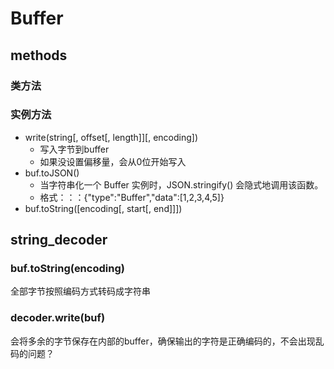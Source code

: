 # Buffer

## methods

### 类方法

### 实例方法

- write(string[, offset[, length]][, encoding])
  - 写入字节到buffer
  - 如果没设置偏移量，会从0位开始写入
- buf.toJSON()
  -  当字符串化一个 Buffer 实例时，JSON.stringify() 会隐式地调用该函数。
  -  格式：：：{"type":"Buffer","data":[1,2,3,4,5]}
- buf.toString([encoding[, start[, end]]])

## string_decoder

### buf.toString(encoding)

全部字节按照编码方式转码成字符串

### decoder.write(buf)

会将多余的字节保存在内部的buffer，确保输出的字符是正确编码的，不会出现乱码的问题？
